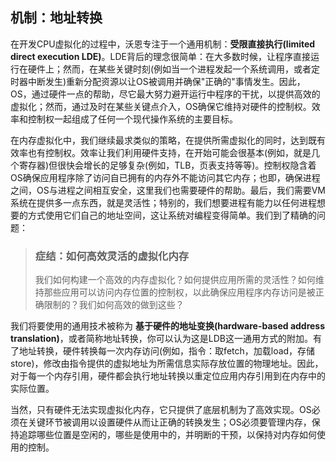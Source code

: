 ## 机制：地址转换
在开发CPU虚拟化的过程中，沃恩专注于一个通用机制：__受限直接执行(limited direct execution LDE)__。LDE背后的理念很简单：在大多数时候，让程序直接运行在硬件上；然而，在某些关键时刻(例如当一个进程发起一个系统调用，或者定时器中断发生)重新分配资源以让OS被调用并确保"正确的"事情发生。因此，OS，通过硬件一点的帮助，尽它最大努力避开运行中程序的干扰，以提供高效的虚拟化；然而，通过及时在某些关键点介入，OS确保它维持对硬件的控制权。效率和控制权一起组成了任何一个现代操作系统的主要目标。

在内存虚拟化中，我们继续最求类似的策略，在提供所需虚拟化的同时，达到既有效率也有控制权。效率让我们利用硬件支持，在开始可能会很基本(例如，就是几个寄存器)但很快会增长的足够复杂(例如，TLB，页表支持等等)。控制权隐含着OS确保应用程序除了访问自已拥有的内存外不能访问其它内存；也即，确保进程之间，OS与进程之间相互安全，这里我们也需要硬件的帮助。最后，我们需要VM系统在提供多一点东西，就是灵活性；特别的，我们想要进程有能力以任何进程想要的方式使用它们自己的地址空间，这让系统对编程变得简单。我们到了精确的问题：
>### 症结：如何高效灵活的虚拟化内存
>我们如何构建一个高效的内存虚拟化？如何提供应用所需的灵活性？如何维持那些应用可以访问内存位置的控制权，以此确保应用程序内存访问是被正确限制的？我们如何高效的做到这些？

我们将要使用的通用技术被称为 __基于硬件的地址变换(hardware-based address translation)__，或者简称地址转换，你可以认为这是LDB这一通用方式的附加。有了地址转换，硬件转换每一次内存访问(例如，指令：取fetch，加载load，存储store)，修改由指令提供的虚拟地址为所需信息实际存放位置的物理地址。因此，对于每一个内存引用，硬件都会执行地址转换以重定位应用内存引用到在内存中的实际位置。

当然，只有硬件无法实现虚拟化内存，它只提供了底层机制为了高效实现。OS必须在关键环节被调用以设置硬件从而让正确的转换发生；OS必须要管理内存，保持追踪哪些位置是空闲的，哪些是使用中的，并明断的干预，以保持对内存如何使用的控制。

